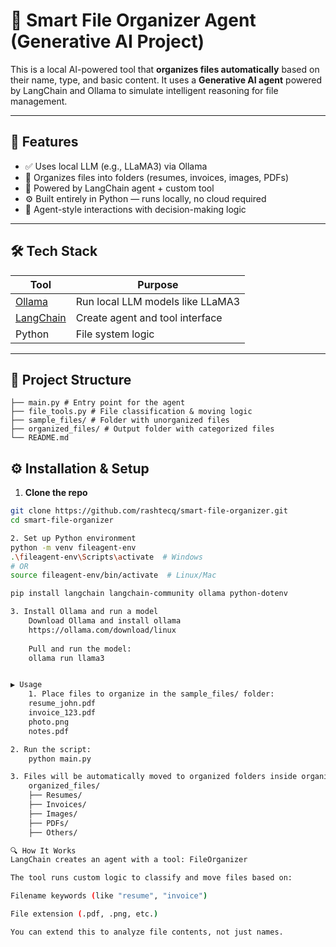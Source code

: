 # 🤖 Smart File Organizer Agent (Generative AI Project)

This is a local AI-powered tool that **organizes files automatically** based on their name, type, and basic content. It uses a **Generative AI agent** powered by LangChain and Ollama to simulate intelligent reasoning for file management.

---

## 🚀 Features

- ✅ Uses local LLM (e.g., LLaMA3) via Ollama
- 📂 Organizes files into folders (resumes, invoices, images, PDFs)
- 🧠 Powered by LangChain agent + custom tool
- ⚙️ Built entirely in Python — runs locally, no cloud required
- 💬 Agent-style interactions with decision-making logic

---

## 🛠️ Tech Stack

| Tool              | Purpose                         |
|-------------------|----------------------------------|
| [Ollama](https://ollama.com)           | Run local LLM models like LLaMA3 |
| [LangChain](https://www.langchain.com) | Create agent and tool interface  |
| Python            | File system logic               |

---

## 📁 Project Structure
    ├── main.py # Entry point for the agent
    ├── file_tools.py # File classification & moving logic
    ├── sample_files/ # Folder with unorganized files
    ├── organized_files/ # Output folder with categorized files
    └── README.md 

## ⚙️ Installation & Setup

1. **Clone the repo**
```bash
git clone https://github.com/rashtecq/smart-file-organizer.git
cd smart-file-organizer

2. Set up Python environment
python -m venv fileagent-env
.\fileagent-env\Scripts\activate  # Windows
# OR
source fileagent-env/bin/activate  # Linux/Mac

pip install langchain langchain-community ollama python-dotenv

3. Install Ollama and run a model
    Download Ollama and install ollama
    https://ollama.com/download/linux
    
    Pull and run the model:
    ollama run llama3


▶️ Usage
    1. Place files to organize in the sample_files/ folder: 
    resume_john.pdf
    invoice_123.pdf
    photo.png
    notes.pdf

2. Run the script:
    python main.py

3. Files will be automatically moved to organized folders inside organized_files/:
    organized_files/
    ├── Resumes/
    ├── Invoices/
    ├── Images/
    ├── PDFs/
    ├── Others/

🔍 How It Works
LangChain creates an agent with a tool: FileOrganizer

The tool runs custom logic to classify and move files based on:

Filename keywords (like "resume", "invoice")

File extension (.pdf, .png, etc.)

You can extend this to analyze file contents, not just names.
